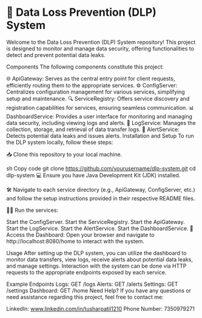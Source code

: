 # 🚀 Data Loss Prevention (DLP) System
Welcome to the Data Loss Prevention (DLP) System repository! This project is designed to monitor and manage data security, offering functionalities to detect and prevent potential data leaks.

Components
The following components constitute this project:

🌐 ApiGateway: Serves as the central entry point for client requests, efficiently routing them to the appropriate services.
⚙️ ConfigServer: Centralizes configuration management for various services, simplifying setup and maintenance.
🔍 ServiceRegistry: Offers service discovery and registration capabilities for services, ensuring seamless communication.
📊 DashboardService: Provides a user interface for monitoring and managing data security, including viewing logs and alerts.
🏢 LogService: Manages the collection, storage, and retrieval of data transfer logs.
🚨 AlertService: Detects potential data leaks and issues alerts.
Installation and Setup
To run the DLP system locally, follow these steps:

📥 Clone this repository to your local machine.

sh
Copy code
git clone https://github.com/yourusername/dlp-system.git
cd dlp-system
💻 Ensure you have Java Development Kit (JDK) installed.

🛠️ Navigate to each service directory (e.g., ApiGateway, ConfigServer, etc.) and follow the setup instructions provided in their respective README files.

🏃‍♂️ Run the services:

Start the ConfigServer.
Start the ServiceRegistry.
Start the ApiGateway.
Start the LogService.
Start the AlertService.
Start the DashboardService.
🚀 Access the Dashboard:
Open your browser and navigate to http://localhost:8080/home to interact with the system.

Usage
After setting up the DLP system, you can utilize the dashboard to monitor data transfers, view logs, receive alerts about potential data leaks, and manage settings. Interaction with the system can be done via HTTP requests to the appropriate endpoints exposed by each service.

Example Endpoints
Logs: GET /logs
Alerts: GET /alerts
Settings: GET /settings
Dashboard: GET /home
Need Help?
If you have any questions or need assistance regarding this project, feel free to contact me:

LinkedIn: www.linkedin.com/in/tusharpatil1210
Phone Number: 7350979271
